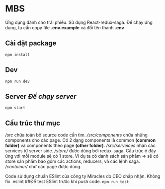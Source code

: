 # MBS
Ứng dụng dành cho trái phiếu. Sử dụng React-redux-saga.
Để chạy ứng dụng, ta cần copy file **.env.example** và đổi tên thành **.env**

## Cài đặt package
`npm install`

## Dev
`npm run dev`

## Server *Để chạy server*
`npm start`

## Cấu trúc thư mục
*/src* chứa toàn bộ source code cần tìm.
*/src/components* chứa những components cho các page. Có 2 dạng components là common **(common folder)** và components theo page **(other folder)**.
*/src/serveices* nhận các services từ server side.
*/store/* được dùng bởi redux-saga. Cấu trúc ở đây ứng với mỗi module sẽ có 1 store. Ví dụ ta có danh sách sản phẩm => sẽ có store sản phẩm bao gồm các actions, reducers, và các lệnh saga.
*/container/* chứ các page được dùng.

Code sử dụng chuẩn ESlint của công ty Miracles do CEO chấp nhận. Không fix .eslint
##Để test ESlint trước khi push code.
`npm run test`

